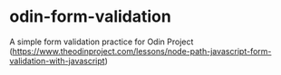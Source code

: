 # odin-form-validation
A simple form validation practice for Odin Project (https://www.theodinproject.com/lessons/node-path-javascript-form-validation-with-javascript)
